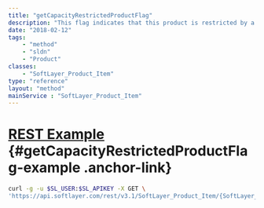 ```yaml
---
title: "getCapacityRestrictedProductFlag"
description: "This flag indicates that this product is restricted by a capacity on a related product."
date: "2018-02-12"
tags:
    - "method"
    - "sldn"
    - "Product"
classes:
    - "SoftLayer_Product_Item"
type: "reference"
layout: "method"
mainService : "SoftLayer_Product_Item"
---
```


# [REST Example](#getCapacityRestrictedProductFlag-example) <a href="/article/rest/"><i class="fas fa-question"></i></a> {#getCapacityRestrictedProductFlag-example .anchor-link} 
```bash
curl -g -u $SL_USER:$SL_APIKEY -X GET \
'https://api.softlayer.com/rest/v3.1/SoftLayer_Product_Item/{SoftLayer_Product_ItemID}/getCapacityRestrictedProductFlag'
```
